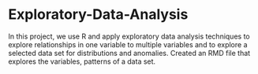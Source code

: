 # Exploratory-Data-Analysis

In this project, we use R and apply exploratory data analysis techniques to explore relationships in one variable to multiple variables and to explore a selected data set for distributions and anomalies. Created an RMD file that explores the variables, patterns of a data set.
